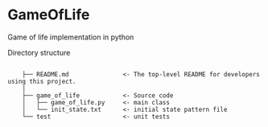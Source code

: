 # GameOfLife
Game of life implementation in python

Directory structure

```

    ├── README.md               <- The top-level README for developers using this project.
    |
    ├── game_of_life            <- Source code
    │   ├── game_of_life.py     <- main class
    │   └── init_state.txt      <- initial state pattern file
    └── test                    <- unit tests
```